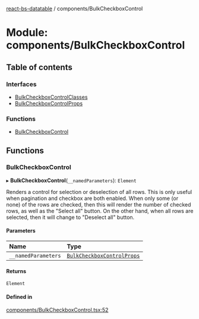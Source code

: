 [react-bs-datatable](../README.md) / components/BulkCheckboxControl

# Module: components/BulkCheckboxControl

## Table of contents

### Interfaces

- [BulkCheckboxControlClasses](../interfaces/components_BulkCheckboxControl.BulkCheckboxControlClasses.md)
- [BulkCheckboxControlProps](../interfaces/components_BulkCheckboxControl.BulkCheckboxControlProps.md)

### Functions

- [BulkCheckboxControl](components_BulkCheckboxControl.md#bulkcheckboxcontrol)

## Functions

### BulkCheckboxControl

▸ **BulkCheckboxControl**(`__namedParameters`): `Element`

Renders a control for selection or deselection of all rows. This is
only useful when pagination and checkbox are both enabled. When only
some (or none) of the rows are checked, then this will render the
number of checked rows, as well as the "Select all" button.
On the other hand, when all rows are selected, then it will
change to "Deselect all" button.

#### Parameters

| Name | Type |
| :------ | :------ |
| `__namedParameters` | [`BulkCheckboxControlProps`](../interfaces/components_BulkCheckboxControl.BulkCheckboxControlProps.md) |

#### Returns

`Element`

#### Defined in

[components/BulkCheckboxControl.tsx:52](https://github.com/imballinst/react-bs-datatable/blob/3d0ca48/src/components/BulkCheckboxControl.tsx#L52)

